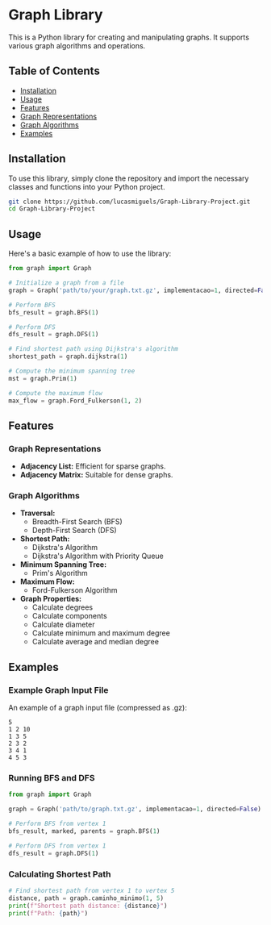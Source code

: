
# Graph Library

This is a Python library for creating and manipulating graphs. It supports various graph algorithms and operations.

## Table of Contents

- [Installation](#installation)
- [Usage](#usage)
- [Features](#features)
- [Graph Representations](#graph-representations)
- [Graph Algorithms](#graph-algorithms)
- [Examples](#examples)

## Installation

To use this library, simply clone the repository and import the necessary classes and functions into your Python project.

```bash
git clone https://github.com/lucasmiguels/Graph-Library-Project.git
cd Graph-Library-Project
```

## Usage

Here's a basic example of how to use the library:

```python
from graph import Graph

# Initialize a graph from a file
graph = Graph('path/to/your/graph.txt.gz', implementacao=1, directed=False)

# Perform BFS
bfs_result = graph.BFS(1)

# Perform DFS
dfs_result = graph.DFS(1)

# Find shortest path using Dijkstra's algorithm
shortest_path = graph.dijkstra(1)

# Compute the minimum spanning tree
mst = graph.Prim(1)

# Compute the maximum flow
max_flow = graph.Ford_Fulkerson(1, 2)
```

## Features

### Graph Representations

- **Adjacency List:** Efficient for sparse graphs.
- **Adjacency Matrix:** Suitable for dense graphs.

### Graph Algorithms

- **Traversal:**
  - Breadth-First Search (BFS)
  - Depth-First Search (DFS)
- **Shortest Path:**
  - Dijkstra's Algorithm
  - Dijkstra's Algorithm with Priority Queue
- **Minimum Spanning Tree:**
  - Prim's Algorithm
- **Maximum Flow:**
  - Ford-Fulkerson Algorithm
- **Graph Properties:**
  - Calculate degrees
  - Calculate components
  - Calculate diameter
  - Calculate minimum and maximum degree
  - Calculate average and median degree

## Examples

### Example Graph Input File

An example of a graph input file (compressed as .gz):

```
5
1 2 10
1 3 5
2 3 2
3 4 1
4 5 3
```

### Running BFS and DFS

```python
from graph import Graph

graph = Graph('path/to/graph.txt.gz', implementacao=1, directed=False)

# Perform BFS from vertex 1
bfs_result, marked, parents = graph.BFS(1)

# Perform DFS from vertex 1
dfs_result = graph.DFS(1)
```

### Calculating Shortest Path

```python
# Find shortest path from vertex 1 to vertex 5
distance, path = graph.caminho_minimo(1, 5)
print(f"Shortest path distance: {distance}")
print(f"Path: {path}")
```
